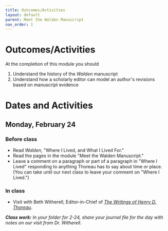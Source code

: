 ```yaml
---
title: Outcomes/Activities
layout: default
parent: Meet the Walden Manuscript
nav_order: 1
---
```

# Outcomes/Activities

At the completion of this module you should

1. Understand the history of the *Walden* manuscript
2. Understand how a scholarly editor can model an author's revisions based on manuscript evidence 

# Dates and Activities

## Monday, February 24

### Before class

- Read *Walden*, "Where I Lived, and What I Lived For."
- Read the pages in the module "Meet the Walden Manuscript."
- Leave a comment on a paragraph or part of a paragraph in "Where I Lived" responding to anything Thoreau has to say about time *or* place. (You can take until our next class to leave your comment on "Where I Lived.")

### In class

- Visit with Beth Witherell, Editor-in-Chief of [*The Writings of Henry D. Thoreau*](https://thoreau.library.ucsb.edu/).

***Class work:*** *In your folder for 2-24, share your journal file for the day with notes on our visit from Dr. Witherell.*